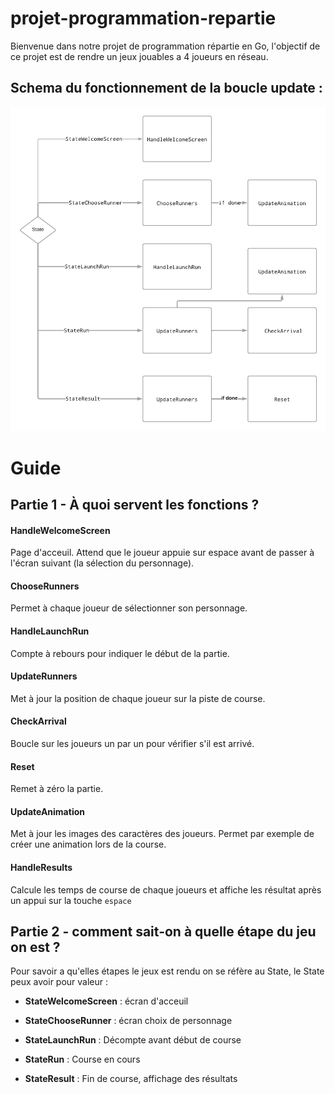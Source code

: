 # projet-programmation-repartie

Bienvenue dans notre projet de programmation répartie en Go, l'objectif de ce projet est de rendre un jeux jouables a 4 joueurs en réseau.

## Schema du fonctionnement de la boucle update :

![alt text](assets/DiagrammeUpdatefunction.png)

# Guide

## Partie 1 - À quoi servent les fonctions ?

#### HandleWelcomeScreen

Page d'acceuil. Attend que le joueur appuie sur espace avant de passer à l'écran suivant (la sélection du personnage).

#### ChooseRunners

Permet à chaque joueur de sélectionner son personnage.

#### HandleLaunchRun

Compte à rebours pour indiquer le début de la partie.

#### UpdateRunners

Met à jour la position de chaque joueur sur la piste de course.

#### CheckArrival

Boucle sur les joueurs un par un pour vérifier s'il est arrivé.

#### Reset

Remet à zéro la partie.

#### UpdateAnimation

Met à jour les images des caractères des joueurs. Permet par exemple de créer une animation lors de la course.

#### HandleResults

Calcule les temps de course de chaque joueurs et affiche les résultat après un appui sur la touche `espace`

## Partie 2 - comment sait-on à quelle étape du jeu on est ?

Pour savoir a qu'elles étapes le jeux est rendu on se réfère au State, le State peux avoir pour valeur :

 - **StateWelcomeScreen** : écran d'acceuil

 - **StateChooseRunner** : écran choix de personnage

 - **StateLaunchRun** : Décompte avant début de course

 - **StateRun** : Course en cours

 - **StateResult** : Fin de course, affichage des résultats